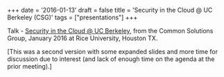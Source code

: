 +++
date = '2016-01-13'
draft = false
title = 'Security in the Cloud @ UC Berkeley (CSG)'
tags = ["presentations"]
+++

Talk - [Security in the Cloud @ UC Berkeley](/staticfiles/BillAllison-CSG-201601-CloudSecurity.pdf), from the Common Solutions Group, January 2016 at Rice University, Houston TX.

<!-- more -->
[This was a second version with some expanded slides and more time for discussion due to 
interest (and lack of enough time on the agenda at the prior meeting).]